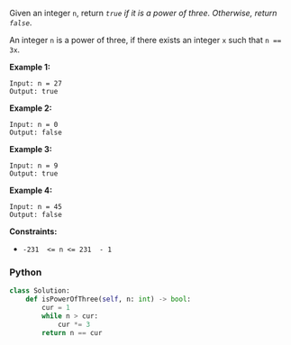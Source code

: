 Given an integer  `n`, return  _`true`  if it is a power of three. Otherwise, return  `false`_.

An integer  `n`  is a power of three, if there exists an integer  `x`  such that  `n == 3x`.

**Example 1:**
```
Input: n = 27
Output: true
```

**Example 2:**
```
Input: n = 0
Output: false
```

**Example 3:**
```
Input: n = 9
Output: true
```

**Example 4:**
```
Input: n = 45
Output: false
```

**Constraints:**
-   `-231  <= n <= 231  - 1`


### Python
```python
class Solution:
    def isPowerOfThree(self, n: int) -> bool:
        cur = 1
        while n > cur:
            cur *= 3
        return n == cur
```
